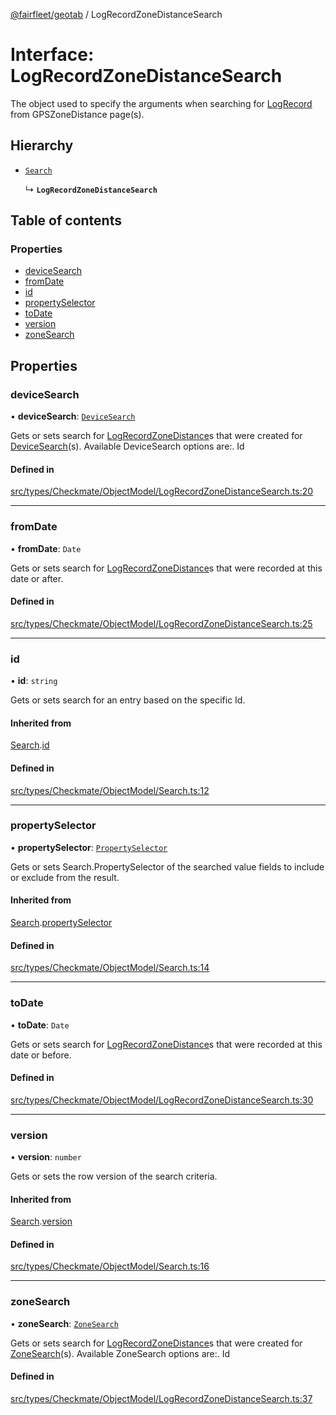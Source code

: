 [@fairfleet/geotab](../README.md) / LogRecordZoneDistanceSearch

# Interface: LogRecordZoneDistanceSearch

The object used to specify the arguments when searching for
 [LogRecord](LogRecord.md) from GPSZoneDistance page(s).

## Hierarchy

- [`Search`](Search.md)

  ↳ **`LogRecordZoneDistanceSearch`**

## Table of contents

### Properties

- [deviceSearch](LogRecordZoneDistanceSearch.md#devicesearch)
- [fromDate](LogRecordZoneDistanceSearch.md#fromdate)
- [id](LogRecordZoneDistanceSearch.md#id)
- [propertySelector](LogRecordZoneDistanceSearch.md#propertyselector)
- [toDate](LogRecordZoneDistanceSearch.md#todate)
- [version](LogRecordZoneDistanceSearch.md#version)
- [zoneSearch](LogRecordZoneDistanceSearch.md#zonesearch)

## Properties

### deviceSearch

• **deviceSearch**: [`DeviceSearch`](DeviceSearch.md)

Gets or sets search for [LogRecordZoneDistance](LogRecordZoneDistance.md)s that were created for
 [DeviceSearch](DeviceSearch.md)(s).
 Available DeviceSearch options are:.
 <list><item><description>Id</description></item></list>

#### Defined in

[src/types/Checkmate/ObjectModel/LogRecordZoneDistanceSearch.ts:20](https://github.com/fairfleet/geotab/blob/b682f10/src/types/Checkmate/ObjectModel/LogRecordZoneDistanceSearch.ts#L20)

___

### fromDate

• **fromDate**: `Date`

Gets or sets search for [LogRecordZoneDistance](LogRecordZoneDistance.md)s that were recorded at this
 date or after.

#### Defined in

[src/types/Checkmate/ObjectModel/LogRecordZoneDistanceSearch.ts:25](https://github.com/fairfleet/geotab/blob/b682f10/src/types/Checkmate/ObjectModel/LogRecordZoneDistanceSearch.ts#L25)

___

### id

• **id**: `string`

Gets or sets search for an entry based on the specific Id.

#### Inherited from

[Search](Search.md).[id](Search.md#id)

#### Defined in

[src/types/Checkmate/ObjectModel/Search.ts:12](https://github.com/fairfleet/geotab/blob/b682f10/src/types/Checkmate/ObjectModel/Search.ts#L12)

___

### propertySelector

• **propertySelector**: [`PropertySelector`](PropertySelector.md)

Gets or sets Search.PropertySelector of the searched value fields to include or exclude from the result.

#### Inherited from

[Search](Search.md).[propertySelector](Search.md#propertyselector)

#### Defined in

[src/types/Checkmate/ObjectModel/Search.ts:14](https://github.com/fairfleet/geotab/blob/b682f10/src/types/Checkmate/ObjectModel/Search.ts#L14)

___

### toDate

• **toDate**: `Date`

Gets or sets search for [LogRecordZoneDistance](LogRecordZoneDistance.md)s that were recorded at this
 date or before.

#### Defined in

[src/types/Checkmate/ObjectModel/LogRecordZoneDistanceSearch.ts:30](https://github.com/fairfleet/geotab/blob/b682f10/src/types/Checkmate/ObjectModel/LogRecordZoneDistanceSearch.ts#L30)

___

### version

• **version**: `number`

Gets or sets the row version of the search criteria.

#### Inherited from

[Search](Search.md).[version](Search.md#version)

#### Defined in

[src/types/Checkmate/ObjectModel/Search.ts:16](https://github.com/fairfleet/geotab/blob/b682f10/src/types/Checkmate/ObjectModel/Search.ts#L16)

___

### zoneSearch

• **zoneSearch**: [`ZoneSearch`](ZoneSearch.md)

Gets or sets search for [LogRecordZoneDistance](LogRecordZoneDistance.md)s that were created for
 [ZoneSearch](ZoneSearch.md)(s).
 Available ZoneSearch options are:.
 <list><item><description>Id</description></item></list>

#### Defined in

[src/types/Checkmate/ObjectModel/LogRecordZoneDistanceSearch.ts:37](https://github.com/fairfleet/geotab/blob/b682f10/src/types/Checkmate/ObjectModel/LogRecordZoneDistanceSearch.ts#L37)
